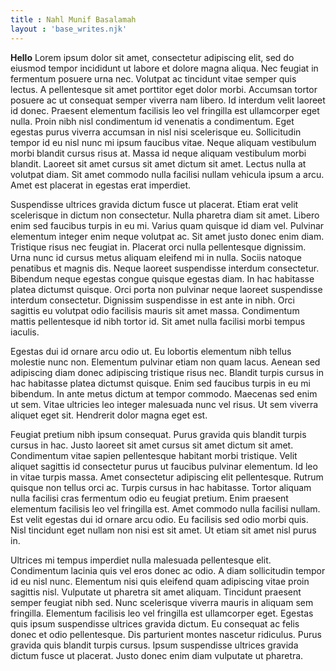 ```yaml
---
title : Nahl Munif Basalamah
layout : 'base_writes.njk'
---
```


**Hello** Lorem ipsum dolor sit amet, consectetur adipiscing elit, sed do eiusmod tempor incididunt ut labore et dolore magna aliqua. Nec feugiat in fermentum posuere urna nec. Volutpat ac tincidunt vitae semper quis lectus. A pellentesque sit amet porttitor eget dolor morbi. Accumsan tortor posuere ac ut consequat semper viverra nam libero. Id interdum velit laoreet id donec. Praesent elementum facilisis leo vel fringilla est ullamcorper eget nulla. Proin nibh nisl condimentum id venenatis a condimentum. Eget egestas purus viverra accumsan in nisl nisi scelerisque eu. Sollicitudin tempor id eu nisl nunc mi ipsum faucibus vitae. Neque aliquam vestibulum morbi blandit cursus risus at. Massa id neque aliquam vestibulum morbi blandit. Laoreet sit amet cursus sit amet dictum sit amet. Lectus nulla at volutpat diam. Sit amet commodo nulla facilisi nullam vehicula ipsum a arcu. Amet est placerat in egestas erat imperdiet.

Suspendisse ultrices gravida dictum fusce ut placerat. Etiam erat velit scelerisque in dictum non consectetur. Nulla pharetra diam sit amet. Libero enim sed faucibus turpis in eu mi. Varius quam quisque id diam vel. Pulvinar elementum integer enim neque volutpat ac. Sit amet justo donec enim diam. Tristique risus nec feugiat in. Placerat orci nulla pellentesque dignissim. Urna nunc id cursus metus aliquam eleifend mi in nulla. Sociis natoque penatibus et magnis dis. Neque laoreet suspendisse interdum consectetur. Bibendum neque egestas congue quisque egestas diam. In hac habitasse platea dictumst quisque. Orci porta non pulvinar neque laoreet suspendisse interdum consectetur. Dignissim suspendisse in est ante in nibh. Orci sagittis eu volutpat odio facilisis mauris sit amet massa. Condimentum mattis pellentesque id nibh tortor id. Sit amet nulla facilisi morbi tempus iaculis.

Egestas dui id ornare arcu odio ut. Eu lobortis elementum nibh tellus molestie nunc non. Elementum pulvinar etiam non quam lacus. Aenean sed adipiscing diam donec adipiscing tristique risus nec. Blandit turpis cursus in hac habitasse platea dictumst quisque. Enim sed faucibus turpis in eu mi bibendum. In ante metus dictum at tempor commodo. Maecenas sed enim ut sem. Vitae ultricies leo integer malesuada nunc vel risus. Ut sem viverra aliquet eget sit. Hendrerit dolor magna eget est.

Feugiat pretium nibh ipsum consequat. Purus gravida quis blandit turpis cursus in hac. Justo laoreet sit amet cursus sit amet dictum sit amet. Condimentum vitae sapien pellentesque habitant morbi tristique. Velit aliquet sagittis id consectetur purus ut faucibus pulvinar elementum. Id leo in vitae turpis massa. Amet consectetur adipiscing elit pellentesque. Rutrum quisque non tellus orci ac. Turpis cursus in hac habitasse. Tortor aliquam nulla facilisi cras fermentum odio eu feugiat pretium. Enim praesent elementum facilisis leo vel fringilla est. Amet commodo nulla facilisi nullam. Est velit egestas dui id ornare arcu odio. Eu facilisis sed odio morbi quis. Nisl tincidunt eget nullam non nisi est sit amet. Ut etiam sit amet nisl purus in.

Ultrices mi tempus imperdiet nulla malesuada pellentesque elit. Condimentum lacinia quis vel eros donec ac odio. A diam sollicitudin tempor id eu nisl nunc. Elementum nisi quis eleifend quam adipiscing vitae proin sagittis nisl. Vulputate ut pharetra sit amet aliquam. Tincidunt praesent semper feugiat nibh sed. Nunc scelerisque viverra mauris in aliquam sem fringilla. Elementum facilisis leo vel fringilla est ullamcorper eget. Egestas quis ipsum suspendisse ultrices gravida dictum. Eu consequat ac felis donec et odio pellentesque. Dis parturient montes nascetur ridiculus. Purus gravida quis blandit turpis cursus. Ipsum suspendisse ultrices gravida dictum fusce ut placerat. Justo donec enim diam vulputate ut pharetra.